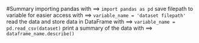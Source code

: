 #Summary
  importing pandas with ==> `import pandas as pd`
  save filepath to variable for easier access with ==> `variable_name = 'dataset filepath'`
  read the data and store data in DataFrame with ==> `variable_name = pd.read_csv(dataset)`
  print a summary of the data with ==> `dataframe_name.describe()`
  
